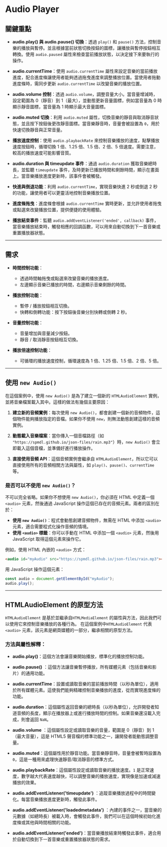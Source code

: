 # Audio Player

## 關鍵重點

- **audio.play() 與 audio.pause() 切換**：透過 `play()` 和 `pause()` 方法，控制音樂的播放與暫停。並且根據當前狀態切換按鈕的圖標，讓播放與暫停按鈕相互轉換。使用 `audio.paused` 屬性來檢查當前播放狀態，以決定接下來要執行的操作。

- **audio.currentTime**：使用 `audio.currentTime` 屬性來設定音樂的當前播放進度，配合進度條讓使用者能夠透過拖曳進度來調整播放位置。當使用者拖動進度條時，需同步更新 `audio.currentTime` 以改變音樂的播放位置。

- **audio.volume 控制**：透過 `audio.volume`，調整音量大小。當音量增減時，設定範圍為 0（靜音）到 1（最大），並動態更新音量圖標，例如當音量為 0 時顯示靜音圖標，當音量為 1 時顯示最大音量圖標。

- **audio.muted 切換**：利用 `audio.muted` 屬性，切換音樂的靜音與取消靜音狀態，並且按下按鈕後更改靜音圖標。當音樂靜音時，音量會被設置為 `0`，用於快速切換靜音與正常音量。

- **播放速度控制**：使用 `audio.playbackRate` 來控制音樂播放的速度，點擊播放速度按鈕時，循環切換 1 倍、1.25 倍、1.5 倍、2 倍、5 倍速度。需要注意，較高的播放速度可能影響音質。

- **audio.duration 與 timeupdate 事件**：通過 `audio.duration` 獲取音樂總時長，並監聽 `timeupdate` 事件，及時更新已播放時間和剩餘時間，顯示在畫面上。當音樂播放進度更新時，該事件會被觸發。

- **快進與倒退功能**：利用 `audio.currentTime`，實現音樂快進 2 秒或倒退 2 秒的功能，讓使用者可以更靈活地控制音樂播放位置。

- **進度條拖曳**：進度條會根據 `audio.currentTime` 實時更新，並允許使用者拖曳或點選來改變播放位置，提供便捷的使用體驗。

- **播放結束事件**：監聽 `audio.addEventListener('ended', callback)` 事件，當音樂播放結束時，觸發相應的回調函數，可以用來自動切換到下一首音樂或重置播放器狀態。

--- 
## 需求
- **時間控制功能**：
   - 透過時間軸拖曳或點選來改變音樂的播放進度。
   - 左邊顯示音樂已播放的時間，右邊顯示音樂剩餘的時間。

-  **播放控制功能**：
   - 暫停 / 播放按鈕相互切換。
   - 快轉和倒轉功能：按下按鈕後音樂分別快轉或倒轉 2 秒。
   
-  **音量控制功能**：
   - 音量增加與音量減少按鈕。
   - 靜音 / 取消靜音按鈕相互切換。

-  **播放倍速控制功能**：
   - 可循環的播放速度控制，循環速度為 1 倍、1.25 倍、1.5 倍、2 倍、5 倍。

--- 

##  使用 `new Audio()`

在這個案例中，使用 `new Audio()` 是為了建立一個新的 `HTMLAudioElement` 實例，並將音樂檔案載入其中。這樣的做法有幾個主要原因：

1. **建立新的音頻實例**：每次使用 `new Audio()`，都會創建一個新的音頻物件，這個物件能夠播放指定的音檔。如果你不使用 `new`，則無法動態創建這樣的音頻實例。

2. **動態載入音樂檔案**：當你傳入一個音檔路徑（如 `"https://spmdl.github.io/json-files/rain.mp3"`）時，`new Audio()` 會立即載入這個音檔，並準備好進行播放操作。

3. **直接使用音頻 API**：這個音頻實例會繼承自 `HTMLAudioElement`，所以它可以直接使用所有的音頻相關方法與屬性，如 `play()`、`pause()`、`currentTime` 等。

### 是否可以不使用 `new Audio()`？
不可以完全省略。如果你不想使用 `new Audio()`，你必須在 HTML 中定義一個 `<audio>` 元素，然後通過 JavaScript 操作這個已存在的音頻元素。兩者的區別在於：

- **使用 `new Audio()`**：程式會動態創建音頻物件，無需在 HTML 中添加 `<audio>` 元素，適合需要程式化操作音頻的情境。
- **使用 `<audio>` 標籤**：你可以手動在 HTML 中添加一個 `<audio>` 元素，然後用 JavaScript 取得這個元素來操作它。

例如，使用 HTML 內嵌的 `<audio>` 方式：
```html
<audio id="myAudio" src="https://spmdl.github.io/json-files/rain.mp3"></audio>
```

用 JavaScript 操作這個元素：
```javascript
const audio = document.getElementById("myAudio");
audio.play();
```
--- 

##  HTMLAudioElement 的原型方法
`HTMLAudioElement` 是基於並繼承自`HTMLMediaElement` 的屬性與方法，因此我們可以使用它來控制音樂播放的各種行為。
在這個案例中`HTMLAudioElement` 代表 `<audio>` 元素，該元素是網頁媒體的一部分，繼承相關的原型方法。

### 方法與屬性解釋：

- **audio.play()**：這個方法會讓音樂開始播放，標準化的播放控制功能。

- **audio.pause()** ：這個方法讓音樂暫停播放，所有媒體元素（包括音樂和影片）的通用功能。

- **audio.currentTime**：設置或讀取音樂的當前播放時間（以秒為單位），適用於所有媒體元素。這使我們能夠精確控制音樂播放的進度，從而實現進度條的功能。

- **audio.duration**：這個屬性返回音樂的總時長（以秒為單位），允許開發者知道音頻的長度，顯示在播放器上或進行播放時間的控制。如果音樂還沒載入完成，則會返回 `NaN`。

- **audio.volume** ：這個屬性設定或讀取音樂的音量，範圍是 0（靜音）到 1（最大音量），這是 HTML5 聲音檔的標準功能之一，讓開發者能動態調整音量。

- **audio.muted**：這個屬性用於靜音功能。當音樂靜音時，音量會被暫時設置為 `0`，這是一種用來處理快速靜音/取消靜音的標準方式。

- **audio.playbackRate**：這個屬性設定或讀取音樂的播放速度。`1` 是正常速度，數字越大代表速度越快，可以調整音樂的播放速度，實現像是加速或減速播放的效果。

- **audio.addEventListener('timeupdate')** ：追蹤音樂播放過程中的時間變化。每當音樂播放進度更新時，觸發此事件。

- **audio.addEventListener('loadedmetadata')** ：內建的事件之一，當音樂的元數據（如總時長）被載入時，會觸發此事件，我們可以在這個時候初始化進度條或其他與時間相關的功能。

- **audio.addEventListener('ended')**：當音樂播放結束時觸發此事件，適合用於自動切換到下一首音樂或重置播放器狀態的需求。

